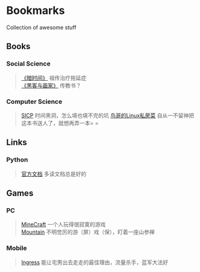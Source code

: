 # Bookmarks
Collection of awesome stuff

## Books
### Social Science
> [《暗时间》](http://book.douban.com/subject/6709809/) 祖传治疗拖延症  
> [《黑客与画家》](http://book.douban.com/subject/6021440/) 传教书？

### Computer Science
> [SICP](http://mitpress.mit.edu/sicp/) 时间黑洞，怎么填也填不完的坑
> [鸟哥的Linux私房菜](http://vbird.dic.ksu.edu.tw/) 自从一不留神把这本书送人了，就想再弄一本= =

## Links
### Python
> [官方文档](https://docs.python.org/) 多读文档总是好的

## Games
### PC
> [MineCraft](https://minecraft.net/) 一个人玩得很寂寞的游戏  
> [Mountain](http://store.steampowered.com/app/313340/) 不明觉厉的游（屏）戏（保），盯着一座山参禅  
### Mobile
> [Ingress](https://www.ingress.com/) 能让宅男出去走走的最佳理由，流量杀手，蓝军大法好
